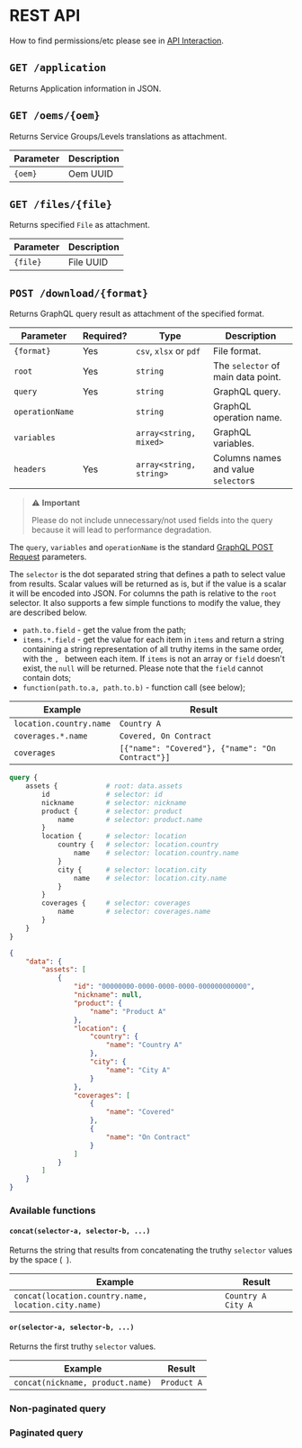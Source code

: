 # REST API

How to find permissions/etc please see in [API Interaction](./API-Interaction.md).

## `GET /application`

Returns Application information in JSON.

## `GET /oems/{oem}`

Returns Service Groups/Levels translations as attachment.

| Parameter | Description |
|-----------|-------------|
| `{oem}`   | Oem UUID    |

## `GET /files/{file}`

Returns specified `File` as attachment.

| Parameter | Description |
|-----------|-------------|
| `{file}`  | File UUID   |

## `POST /download/{format}`

Returns GraphQL query result as attachment of the specified format.

| Parameter       | Required? | Type                    | Description                         |
|-----------------|-----------|-------------------------|-------------------------------------|
| `{format}`      | Yes       | `csv`, `xlsx` or `pdf`  | File format.                        |
| `root`          | Yes       | `string`                | The `selector` of main data point.  |
| `query`         | Yes       | `string`                | GraphQL query.                      |
| `operationName` |           | `string`                | GraphQL operation name.             |
| `variables`     |           | `array<string, mixed>`  | GraphQL variables.                  |
| `headers`       | Yes       | `array<string, string>` | Columns names and value `selector`s |

> ⚠ **Important**
>
> Please do not include unnecessary/not used fields into the query because it will lead to performance degradation.

The `query`, `variables` and `operationName` is the standard [GraphQL POST Request](https://graphql.org/learn/serving-over-http/#post-request) parameters.

The `selector` is the dot separated string that defines a path to select value from results. Scalar values will be returned as is, but if the value is a scalar it will be encoded into JSON. For columns the path is relative to the `root` selector. It also supports a few simple functions to modify the value, they are described below.

- `path.to.field` - get the value from the path;
- `items.*.field` - get the value for each item in `items` and return a string containing a string representation of all truthy items in the same order, with the `, ` between each item. If `items` is not an array or `field` doesn't exist, the `null` will be returned. Please note that the `field` cannot contain dots;
- `function(path.to.a, path.to.b)` - function call (see below);

| Example                 | Result                                           |
|-------------------------|--------------------------------------------------|
| `location.country.name` | `Country A`                                      |
| `coverages.*.name`      | `Covered, On Contract`                           |
| `coverages`             | `[{"name": "Covered"}, {"name": "On Contract"}]` |

```graphql
query {
    assets {            # root: data.assets
        id              # selector: id
        nickname        # selector: nickname
        product {       # selector: product
            name        # selector: product.name
        }
        location {      # selector: location
            country {   # selector: location.country
                name    # selector: location.country.name
            }
            city {      # selector: location.city
                name    # selector: location.city.name
            }
        }
        coverages {     # selector: coverages
            name        # selector: coverages.name
        }
    }
}
```

```json
{
    "data": {
        "assets": [
            {
                "id": "00000000-0000-0000-0000-000000000000",
                "nickname": null,
                "product": {
                    "name": "Product A"
                },
                "location": {
                    "country": {
                        "name": "Country A"
                    },
                    "city": {
                        "name": "City A"
                    }
                },
                "coverages": [
                    {
                        "name": "Covered"
                    },
                    {
                        "name": "On Contract"
                    }
                ]
            }
        ]
    }
}
```


### Available functions

#### `concat(selector-a, selector-b, ...)`

Returns the string that results from concatenating the truthy `selector` values by the space (` `).

| Example                                             | Result             |
|-----------------------------------------------------|--------------------|
| `concat(location.country.name, location.city.name)` | `Country A City A` |


#### `or(selector-a, selector-b, ...)`

Returns the first truthy `selector` values.

| Example                          | Result      |
|----------------------------------|-------------|
| `concat(nickname, product.name)` | `Product A` |


### Non-paginated query


### Paginated query
